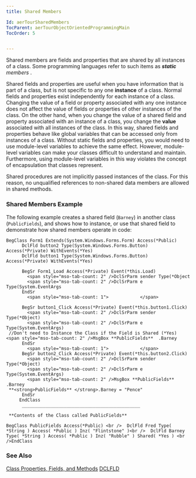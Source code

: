 ```yaml
---
title: Shared Members

Id: aerTourSharedMembers
TocParent: aerTourObjectOrientedProgrammingMain
TocOrder: 5


---
```


Shared members are fields and properties that are shared by all instances of a class. Some programming languages refer to such items as ***static** members* . 

Shared fields and properties are useful when you have information that is part of a class, but is not specific to any one **instance** of a class. Normal fields and properties exist independently for each instance of a class. Changing the value of a field or property associated with any one instance does not affect the value of fields or properties of other instances of the class. On the other hand, when you change the value of a shared field and property associated with an instance of a class, you change the **value** associated with all instances of the class. In this way, shared fields and properties behave like global variables that can be accessed only from instances of a class. Without static fields and properties, you would need to use module-level variables to achieve the same effect. However, module-level variables can make your classes difficult to understand and maintain. Furthermore, using module-level variables in this way violates the concept of encapsulation that classes represent. 

Shared procedures are not implicitly passed instances of the class. For this reason, no unqualified references to non-shared data members are allowed in shared methods. 

### Shared Members Example
The following example creates a shared field (<code>Barney</code>) in another class (<code>PublicFields</code>), and shows how to instance, or use that shared field to demonstrate how shared members operate in code: 

```
BegClass Form1 Extends(System.Windows.Forms.Form) Access(*Public)
      DclFld button2 Type(System.Windows.Forms.Button) Access(*Private) WithEvents(*Yes)
      DclFld button1 Type(System.Windows.Forms.Button) Access(*Private) WithEvents(*Yes)

      BegSr Form1_Load Access(*Private) Event(*this.Load)
        <span style="mso-tab-count: 2" />DclSrParm sender Type(*Object
        <span style="mso-tab-count: 2" />DclSrParm e Type(System.EventArgs
      EndSr
        <span style="mso-tab-count: 1">            </span>

      BegSr button1_Click Access(*Private) Event(*this.button1.Click)
        <span style="mso-tab-count: 2" />DclSrParm sender Type(*Object)
        <span style="mso-tab-count: 2" />DclSrParm e Type(System.EventArgs)
 //Don't need to Instance the Class if the Field is Shared (*Yes) <span style="mso-tab-count: 2" />MsgBox **PublicFields**  .Barney
      EndSr
        <span style="mso-tab-count: 1">            </span>
      BegSr button2_Click Access(*Private) Event(*this.button2.Click)
        <span style="mso-tab-count: 2" />DclSrParm sender Type(*Object)
        <span style="mso-tab-count: 2" />DclSrParm e Type(System.EventArgs)
        <span style="mso-tab-count: 2" />MsgBox **PublicFields**  .Barney
 **<strong>PublicFields** </strong>.Barney = "Pence"
      EndSr
     EndClass
      _____________________________________________

 **Contents of the Class called PublicFields** 

BegClass PublicFields Access(*Public) <br />  DclFld Fred Type( *String ) Access( *Public ) Inz( "Flintstone" )<br />  DclFld Barney Type( *String ) Access( *Public ) Inz( "Rubble" ) Shared( *Yes ) <br />EndClass

```

### See Also
[Class Properties, Fields, and Methods](aerTourClassPropertiesFieldsandMethodsMain.html)
[DCLFLD](DCLFLD.html) 
